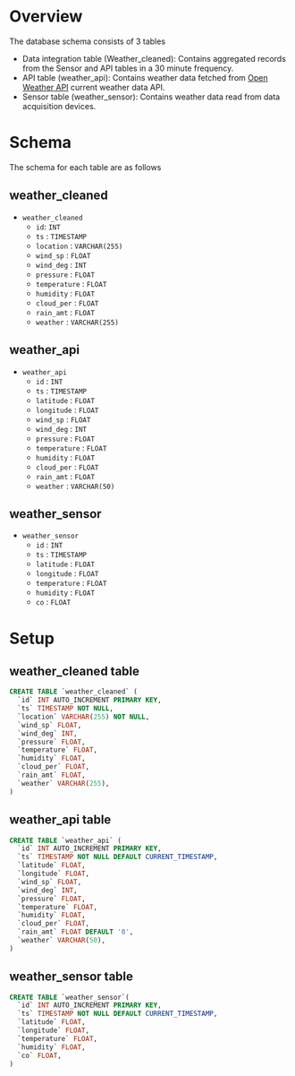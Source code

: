# Overview

The database schema consists of 3 tables
- Data integration table (Weather_cleaned): Contains aggregated records from the Sensor and API tables in a 30 minute frequency.
- API table (weather_api): Contains weather data fetched from [Open Weather API](https://openweathermap.org/current) current weather data API.
- Sensor table (weather_sensor): Contains weather data read from data acquisition devices.


# Schema
The schema for each table are as follows

## weather_cleaned
- `weather_cleaned`
  - `id`: `INT`
  - `ts` : `TIMESTAMP`
  - `location` : `VARCHAR(255)`
  - `wind_sp` : `FLOAT`
  - `wind_deg` : `INT`
  - `pressure` : `FLOAT`
  - `temperature` : `FLOAT`
  - `humidity` : `FLOAT`
  - `cloud_per` : `FLOAT`
  - `rain_amt` : `FLOAT`
  - `weather` : `VARCHAR(255)`

## weather_api
- `weather_api`
  - `id` : `INT`
  - `ts` : `TIMESTAMP`
  - `latitude` : `FLOAT`
  - `longitude` : `FLOAT`
  - `wind_sp` : `FLOAT`
  - `wind_deg` : `INT`
  - `pressure` : `FLOAT`
  - `temperature` : `FLOAT`
  - `humidity` : `FLOAT`
  - `cloud_per` : `FLOAT`
  - `rain_amt` : `FLOAT`
  - `weather` : `VARCHAR(50)`

## weather_sensor
- `weather_sensor`
  - `id` : `INT`
  - `ts` : `TIMESTAMP`
  - `latitude` : `FLOAT`
  - `longitude` : `FLOAT`
  - `temperature` : `FLOAT`
  - `humidity` : `FLOAT`
  - `co` : `FLOAT`

# Setup
## weather_cleaned table
```sql
CREATE TABLE `weather_cleaned` (
  `id` INT AUTO_INCREMENT PRIMARY KEY,
  `ts` TIMESTAMP NOT NULL,
  `location` VARCHAR(255) NOT NULL,
  `wind_sp` FLOAT,
  `wind_deg` INT,
  `pressure` FLOAT,
  `temperature` FLOAT,
  `humidity` FLOAT,
  `cloud_per` FLOAT,
  `rain_amt` FLOAT,
  `weather` VARCHAR(255),
)
```

## weather_api table
```sql
CREATE TABLE `weather_api` (
  `id` INT AUTO_INCREMENT PRIMARY KEY,
  `ts` TIMESTAMP NOT NULL DEFAULT CURRENT_TIMESTAMP,
  `latitude` FLOAT,
  `longitude` FLOAT,
  `wind_sp` FLOAT,
  `wind_deg` INT,
  `pressure` FLOAT,
  `temperature` FLOAT,
  `humidity` FLOAT,
  `cloud_per` FLOAT,
  `rain_amt` FLOAT DEFAULT '0',
  `weather` VARCHAR(50),
)
```

## weather_sensor table
```sql
CREATE TABLE `weather_sensor`(
  `id` INT AUTO_INCREMENT PRIMARY KEY,
  `ts` TIMESTAMP NOT NULL DEFAULT CURRENT_TIMESTAMP,
  `latitude` FLOAT,
  `longitude` FLOAT,
  `temperature` FLOAT,
  `humidity` FLOAT,
  `co` FLOAT,
)
```